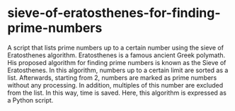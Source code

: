 # sieve-of-eratosthenes-for-finding-prime-numbers
A script that lists prime numbers up to a certain number using the sieve of Eratosthenes algorithm.
Eratosthenes is a famous ancient Greek polymath. His proposed algorithm for finding prime numbers is known as the Sieve of Eratosthenes. In this algorithm, numbers up to a certain limit are sorted as a list. Afterwards, starting from 2, numbers are marked as prime numbers without any processing. In addition, multiples of this number are excluded from the list. In this way, time is saved. Here, this algorithm is expressed as a Python script.
